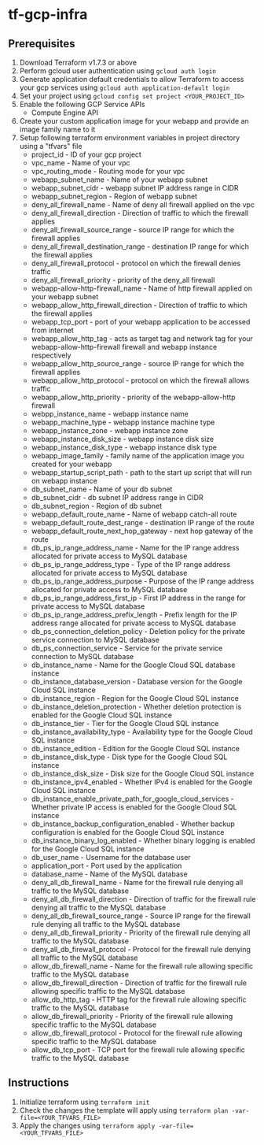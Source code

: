 # tf-gcp-infra

## Prerequisites
1. Download Terraform v1.7.3 or above
2. Perform gcloud user authentication using ```gcloud auth login```
3. Generate application default credentials to allow Terraform to access your gcp services using ```gcloud auth application-default login```
4. Set your project using ```gcloud config set project <YOUR_PROJECT_ID>```
5. Enable the following GCP Service APIs
    - Compute Engine API
6. Create your custom application image for your webapp and provide an image family name to it
7. Setup following terraform environment variables in project directory using a "tfvars" file
    - project_id - ID of your gcp project
    - vpc_name - Name of your vpc
    - vpc_routing_mode - Routing mode for your vpc
    - webapp_subnet_name - Name of your webapp subnet
    - webapp_subnet_cidr - webapp subnet IP address range in CIDR
    - webapp_subnet_region - Region of webapp subnet
    - deny_all_firewall_name - Name of deny all firewall applied on the vpc
    - deny_all_firewall_direction - Direction of traffic to which the firewall applies
    - deny_all_firewall_source_range - source IP range for which the firewall applies
    - deny_all_firewall_destination_range - destination IP range for which the firewall applies
    - deny_all_firewall_protocol - protocol on which the firewall denies traffic
    - deny_all_firewall_priority - priority of the deny_all firewall
    - webapp-allow-http-firewall_name - Name of http firewall applied on your webapp subnet
    - webapp_allow_http_firewall_direction - Direction of traffic to which the firewall applies
    - webapp_tcp_port - port of your webapp application to be accessed from internet
    - webapp_allow_http_tag - acts as target tag and network tag for your webapp-allow-http-firewall firewall and webapp instance respectively
    - webapp_allow_http_source_range - source IP range for which the firewall applies
    - webapp_allow_http_protocol - protocol on which the firewall allows traffic
    - webapp_allow_http_priority - priority of the webapp-allow-http firewall
    - webpp_instance_name - webapp instance name
    - webapp_machine_type - webapp instance machine type
    - webapp_instance_zone - webapp instance zone
    - webapp_instance_disk_size - webapp instance disk size
    - webapp_instance_disk_type - webapp instance disk type
    - webapp_image_family - family name of the application image you created for your webapp
    - webapp_startup_script_path - path to the start up script that will run on webapp instance
    - db_subnet_name - Name of your db subnet
    - db_subnet_cidr - db subnet IP address range in CIDR
    - db_subnet_region - Region of db subnet
    - webapp_default_route_name - Name of webapp catch-all route
    - webapp_default_route_dest_range - destination IP range of the route
    - webapp_default_route_next_hop_gateway - next hop gateway of the route
    - db_ps_ip_range_address_name - Name for the IP range address allocated for private access to MySQL database
    - db_ps_ip_range_address_type - Type of the IP range address allocated for private access to MySQL database
    - db_ps_ip_range_address_purpose - Purpose of the IP range address allocated for private access to MySQL database
    - db_ps_ip_range_address_first_ip - First IP address in the range for private access to MySQL database
    - db_ps_ip_range_address_prefix_length - Prefix length for the IP address range allocated for private access to MySQL database
    - db_ps_connection_deletion_policy - Deletion policy for the private service connection to MySQL database
    - db_ps_connection_service - Service for the private service connection to MySQL database
    - db_instance_name - Name for the Google Cloud SQL database instance
    - db_instance_database_version - Database version for the Google Cloud SQL instance
    - db_instance_region - Region for the Google Cloud SQL instance
    - db_instance_deletion_protection - Whether deletion protection is enabled for the Google Cloud SQL instance
    - db_instance_tier - Tier for the Google Cloud SQL instance
    - db_instance_availability_type - Availability type for the Google Cloud SQL instance
    - db_instance_edition - Edition for the Google Cloud SQL instance
    - db_instance_disk_type - Disk type for the Google Cloud SQL instance
    - db_instance_disk_size - Disk size for the Google Cloud SQL instance
    - db_instance_ipv4_enabled - Whether IPv4 is enabled for the Google Cloud SQL instance
    - db_instance_enable_private_path_for_google_cloud_services - Whether private IP access is enabled for the Google Cloud SQL instance
    - db_instance_backup_configuration_enabled - Whether backup configuration is enabled for the Google Cloud SQL instance
    - db_instance_binary_log_enabled - Whether binary logging is enabled for the Google Cloud SQL instance
    - db_user_name - Username for the database user
    - application_port - Port used by the application
    - database_name - Name of the MySQL database
    - deny_all_db_firewall_name - Name for the firewall rule denying all traffic to the MySQL database
    - deny_all_db_firewall_direction - Direction of traffic for the firewall rule denying all traffic to the MySQL database
    - deny_all_db_firewall_source_range - Source IP range for the firewall rule denying all traffic to the MySQL database
    - deny_all_db_firewall_priority - Priority of the firewall rule denying all traffic to the MySQL database
    - deny_all_db_firewall_protocol - Protocol for the firewall rule denying all traffic to the MySQL database
    - allow_db_firewall_name - Name for the firewall rule allowing specific traffic to the MySQL database
    - allow_db_firewall_direction - Direction of traffic for the firewall rule allowing specific traffic to the MySQL database
    - allow_db_http_tag - HTTP tag for the firewall rule allowing specific traffic to the MySQL database
    - allow_db_firewall_priority - Priority of the firewall rule allowing specific traffic to the MySQL database
    - allow_db_firewall_protocol - Protocol for the firewall rule allowing specific traffic to the MySQL database
    - allow_db_tcp_port - TCP port for the firewall rule allowing specific traffic to the MySQL database

## Instructions
1. Initialize terraform using ```terraform init```
2. Check the changes the template will apply using ```terraform plan -var-file=<YOUR_TFVARS_FILE>```
3. Apply the changes using ```terraform apply -var-file=<YOUR_TFVARS_FILE>```
